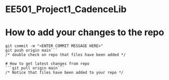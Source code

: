 # EE501_Project1_CadenceLib

# How to add your changes to the repo

```git add .
git commit -m "<ENTER COMMIT MESSAGE HERE>"
git push origin main```
/* double check on repo that files have been added */

# How to get latest changes from repo
```git pull origin main```
/* Notice that files have been added to your repo */
